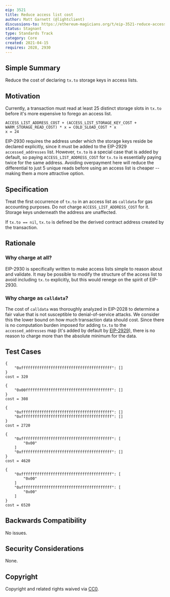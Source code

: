 ```yaml
---
eip: 3521
title: Reduce access list cost
author: Matt Garnett (@lightclient)
discussions-to: https://ethereum-magicians.org/t/eip-3521-reduce-access-list-cost/6072
status: Stagnant
type: Standards Track
category: Core
created: 2021-04-15
requires: 2028, 2930
---
```


## Simple Summary

Reduce the cost of declaring `tx.to` storage keys in access lists.

## Motivation

Currently, a transaction must read at least 25 distinct storage slots in `tx.to`
before it's more expensive to forego an access list.

```
ACCESS_LIST_ADDRESS_COST + (ACCESS_LIST_STORAGE_KEY_COST + WARM_STORAGE_READ_COST) * x = COLD_SLOAD_COST * x
x = 24
```

EIP-2930 requires the address under which the storage keys reside be declared
explicitly, since it must be added to the EIP-2929 `accessed_addresses` list.
However, `tx.to` is a special case that is added by default, so paying
`ACCESS_LIST_ADDRESS_COST` for `tx.to` is essentially paying twice for the same
address. Avoiding overpayment here will reduce the differential to just 5 unique
reads before using an access list is cheaper -- making them a more attractive
option.

## Specification

Treat the first occurrence of `tx.to` in an access list as `calldata` for gas
accounting purposes. Do not charge `ACCESS_LIST_ADDRESS_COST` for it. Storage
keys underneath the address are unaffected.

If `tx.to == nil`, `tx.to` is defined be the derived contract address created by
the transaction.

##  Rationale

### Why charge at all?

EIP-2930 is specifically written to make access lists simple to reason about and
validate. It may be possible to modify the structure of the access list to avoid
including `tx.to` explicitly, but this would renege on the spirit of EIP-2930.

### Why charge as `calldata`?

The cost of `calldata` was  thoroughly analyzed in EIP-2028 to determine
a fair value that is not susceptible to denial-of-service attacks. We consider
this the lower bound on how much transaction data should cost. Since there is
no computation burden imposed for adding `tx.to` to the `accessed_addresses`
map (it's added by default by [EIP-2929](./eip-2929.md)), there is no reason to charge more than
the absolute minimum for the data.

## Test Cases
```
{
    "0xffffffffffffffffffffffffffffffffffffffff": []
}
cost = 320

{
    "0x00ffffffffffffffffffffffffffffffffffffff": []
}
cost = 308

{
    "0xffffffffffffffffffffffffffffffffffffffff": []
    "0xffffffffffffffffffffffffffffffffffffffff": []
}
cost = 2720

{
    "0xffffffffffffffffffffffffffffffffffffffff": [
        "0x00"
    ]
    "0xffffffffffffffffffffffffffffffffffffffff": []
}
cost = 4620

{
    "0xffffffffffffffffffffffffffffffffffffffff": [
        "0x00"
    ]
    "0xffffffffffffffffffffffffffffffffffffffff": [
        "0x00"
    ]
}
cost = 6520
```

## Backwards Compatibility
No issues.

## Security Considerations
None.

## Copyright
Copyright and related rights waived via [CC0](../LICENCE).
